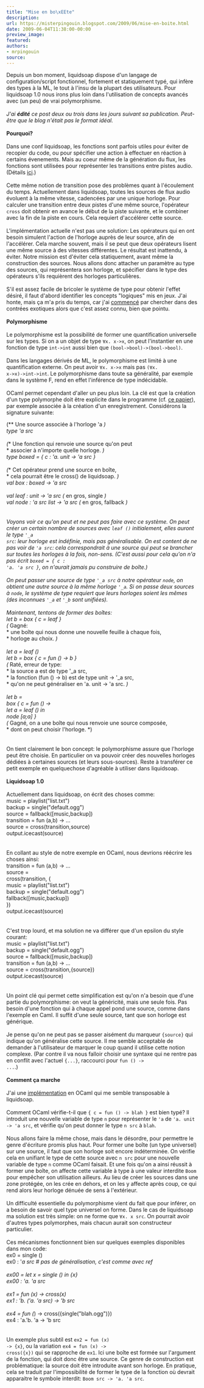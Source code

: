 ```yaml
---
title: "Mise en bo\xEEte"
description:
url: https://misterpingouin.blogspot.com/2009/06/mise-en-boite.html
date: 2009-06-04T11:38:00-00:00
preview_image:
featured:
authors:
- mrpingouin
source:
---
```


Depuis un bon moment, liquidsoap dispose d'un langage de configuration/script fonctionnel, fortement et statiquement typ&eacute;, qui inf&egrave;re des types &agrave; la ML, le tout &agrave; l'insu de la plupart des utilisateurs. Pour liquidsoap 1.0 nous irons plus loin dans l'utilisation de concepts avanc&eacute;s avec (un peu) de vrai polymorphisme.<br/><br/><em>J'ai <b>&eacute;dit&eacute;</b> ce post deux ou trois dans les jours suivant sa publication. Peut-&ecirc;tre que le blog n'&eacute;tait pas le format id&eacute;al.</em><br/><br/><b>Pourquoi?</b><br/><br/>Dans une conf liquidsoap, les fonctions sont parfois utiles pour &eacute;viter de recopier du code, ou pour sp&eacute;cifier une action &agrave; effectuer en r&eacute;action &agrave; certains &eacute;venements. Mais au coeur m&ecirc;me de la g&eacute;n&eacute;ration du flux, les fonctions sont utilis&eacute;es pour repr&eacute;senter les transitions entre pistes audio. (D&eacute;tails <a href="http://www.lix.polytechnique.fr/~dbaelde/productions/pool/jfla08.pdf">ici</a>.)<br/><br/>Cette m&ecirc;me notion de transition pose des probl&egrave;mes quant &agrave; l'&eacute;coulement du temps. Actuellement dans liquidsoap, toutes les sources de flux audio &eacute;voluent &agrave; la m&ecirc;me vitesse, cadenc&eacute;es par une unique horloge. Pour calculer une transition entre deux pistes d'une m&ecirc;me source, l'op&eacute;rateur <code>cross</code> doit obtenir en avance le d&eacute;but de la piste suivante, et le combiner avec la fin de la piste en cours. Cela requiert d'acc&eacute;l&eacute;rer cette source.<br/><br/>L'impl&eacute;mentation actuelle n'est pas une solution: Les op&eacute;rateurs qui en ont besoin simulent l'action de l'horloge aupr&egrave;s de leur source, afin de l'acc&eacute;l&eacute;rer. Cela marche souvent, mais il se peut que deux op&eacute;rateurs lisent une m&ecirc;me source &agrave; des vitesses diff&eacute;rentes. Le r&eacute;sultat est inattendu, &agrave; &eacute;viter. Notre mission est d'&eacute;viter cela statiquement, avant m&ecirc;me la construction des sources. Nous allons donc attacher un param&egrave;tre au type des sources, qui repr&eacute;sentera son horloge, et sp&eacute;cifier dans le type des op&eacute;rateurs s'ils requi&egrave;rent des horloges particuli&egrave;res.<br/><br/>S'il est assez facile de bricoler le syst&egrave;me de type pour obtenir l'effet d&eacute;sir&eacute;, il faut d'abord identifier les concepts &quot;logiques&quot; mis en jeux. J'ai honte, mais &ccedil;a m'a pris du temps, car j'ai <a href="http://savonet.rastageeks.org/wiki/FutureBoxes">commenc&eacute;</a> par chercher dans des contr&eacute;es exotiques alors que c'est assez connu, bien que pointu.<br/><br/><b>Polymorphisme</b><br/><br/>Le polymorphisme est la possibilit&eacute; de former une quantification universelle sur les types. Si on a un objet de type <code>&forall;x. x-&gt;x</code>, on peut l'instantier en une fonction de type <code>int-&gt;int</code> aussi bien que <code>(bool-&gt;bool)-&gt;(bool-&gt;bool)</code>.<br/><br/>Dans les langages d&eacute;riv&eacute;s de ML, le polymorphisme est limit&eacute; &agrave; une quantification externe. On peut avoir <code>&forall;x. x-&gt;x</code> mais pas <code>(&forall;x. x-&gt;x)-&gt;int-&gt;int</code>. Le polymorphisme dans toute sa g&eacute;n&eacute;ralit&eacute;, par exemple dans le syst&egrave;me F, rend en effet l'inf&eacute;rence de type ind&eacute;cidable.<br/><br/>OCaml permet cependant d'aller un peu plus loin. La cl&eacute; est que la cr&eacute;ation d'un type polymorphe doit &ecirc;tre explicite dans le programme (cf. <a href="http://citeseerx.ist.psu.edu/viewdoc/summary?doi=10.1.1.46.4858">ce papier</a>), par exemple associ&eacute;e &agrave; la cr&eacute;ation d'un enregistrement. Consid&eacute;rons la signature suivante:<br/><div class="code">(** Une source associ&eacute;e &agrave; l'horloge 'a *)<br/>type 'a src<br/><br/>(** Une fonction qui renvoie une source qu'on peut<br/>  * associer &agrave; n'importe quelle horloge. *)<br/>type boxed = { c : 'a. unit -&gt; 'a src }<br/><br/>(** Cet op&eacute;rateur prend une source en bo&icirc;te,<br/>  * cela pourrait &ecirc;tre le cross() de liquidsoap. *)<br/>val box  : boxed -&gt; 'a src<br/><br/>val leaf : unit -&gt; 'a src            (* en gros, single *)<br/>val node : 'a src list -&gt; 'a src     (* en gros, fallback *)<br/></div><br/><br/>Voyons voir ce qu'on peut et ne peut pas faire avec ce syst&egrave;me. On peut cr&eacute;er un certain nombre de sources avec <code>leaf ()</code> initialement, elles auront le type <code>'_a src</code>: leur horloge est ind&eacute;finie, mais pas g&eacute;n&eacute;ralisable. On est content de ne pas voir de <code>'a src</code>: cela correspondrait &agrave; une source qui peut se brancher sur toutes les horloges <em>&agrave; la fois</em>, non-sens. (C'est aussi pour cela qu'on n'a pas &eacute;crit <code>boxed = { c : 'a. 'a src }</code>, on n'aurait jamais pu construire de bo&icirc;te.)<br/><br/>On peut passer une source de type <code>'_a src</code> &agrave; notre op&eacute;rateur <code>node</code>, on obtient une autre source &agrave; la m&ecirc;me horloge <code>'_a</code>. Si on passe deux sources &agrave; <code>node</code>, le syst&egrave;me de type requiert que leurs horloges soient les m&ecirc;mes (des inconnues <code>'_a</code> et <code>'_b</code> sont unifi&eacute;es).<br/><br/>Maintenant, tentons de former des bo&icirc;tes:<br/><div class="code">let b = box { c = leaf }<br/>(* Gagn&eacute;:<br/> * une bo&icirc;te qui nous donne une nouvelle feuille &agrave; chaque fois,<br/> * horloge au choix. *)<br/><br/>let a = leaf ()<br/>let b = box { c = fun () -&gt; b }<br/>(* Rat&eacute;, erreur de type:<br/> * la source a est de type '_a src,<br/> * la fonction (fun () -&gt; b) est de type unit -&gt; '_a src,<br/> * qu'on ne peut g&eacute;n&eacute;raliser en 'a. unit -&gt; 'a src. *)<br/><br/>let b =<br/>  box { c = fun () -&gt;<br/>              let a = leaf () in<br/>                 node [a;a] }<br/>(* Gagn&eacute;, on a une bo&icirc;te qui nous renvoie une source compos&eacute;e,<br/> * dont on peut choisir l'horloge. *)<br/></div><br/><br/>On tient clairement le bon concept: le polymorphisme assure que l'horloge peut &ecirc;tre choisie. En particulier on va pouvoir cr&eacute;er des nouvelles horloges d&eacute;di&eacute;es &agrave; certaines sources (et leurs sous-sources). Reste &agrave; transf&eacute;rer ce petit exemple en quelquechose d'agr&eacute;able &agrave; utiliser dans liquidsoap.<br/><br/><b>Liquidsoap 1.0</b><br/><br/>Actuellement dans liquidsoap, on &eacute;crit des choses comme:<br/><div class="code">music = playlist(&quot;list.txt&quot;)<br/>backup = single(&quot;default.ogg&quot;)<br/>source = fallback([music,backup])<br/>transition = fun (a,b) -&gt; ...<br/>source = cross(transition,source)<br/>output.icecast(source)<br/></div><br/><br/>En collant au style de notre exemple en OCaml, nous devrions r&eacute;&eacute;crire les choses ainsi:<br/><div class="code">transition = fun (a,b) -&gt; ...<br/>source =<br/>  cross(transition, {<br/>    music = playlist(&quot;list.txt&quot;)<br/>    backup = single(&quot;default.ogg&quot;)<br/>    fallback([music,backup])<br/>  })<br/>output.icecast(source)<br/></div><br/><br/>C'est trop lourd, et ma solution ne va diff&eacute;rer que d'un epsilon du style courant:<br/><div class="code">music = playlist(&quot;list.txt&quot;)<br/>backup = single(&quot;default.ogg&quot;)<br/>source = fallback([music,backup])<br/>transition = fun (a,b) -&gt; ...<br/>source = cross(transition,{source})<br/>output.icecast(source)<br/></div><br/><br/>Un point cl&eacute; qui permet cette simplification est qu'on n'a besoin que d'une partie du polymorphisme: on veut la g&eacute;n&eacute;ricit&eacute;, mais une seule fois. Pas besoin d'une fonction qui &agrave; chaque appel pond une source, comme dans l'exemple en Caml. Il suffit d'une seule source, tant que son horloge est g&eacute;n&eacute;rique.<br/><br/>Je pense qu'on ne peut pas se passer ais&eacute;ment du marqueur <code>{source}</code> qui indique qu'on g&eacute;n&eacute;ralise cette source. Il me semble acceptable de demander &agrave; l'utilisateur de marquer le coup quand il utilise cette notion complexe. (Par contre il va nous falloir choisir une syntaxe qui ne rentre pas en conflit avec l'actuel <code>{...}</code>, raccourci pour <code>fun () -&gt; ...</code>.)<br/><br/><b>Comment &ccedil;a marche</b><br/><br/>J'ai une <a href="http://www.lix.polytechnique.fr/~dbaelde/productions/pool/boxes.ml.html">impl&eacute;mentation</a> en OCaml qui me semble transposable &agrave; liquidsoap.<br/><br/>Comment OCaml v&eacute;rifie-t-il que <code>{ c = fun () -&gt; blah }</code> est bien typ&eacute;? Il introduit une nouvelle variable de type <code>n</code> pour repr&eacute;senter le <code>'a</code> de <code>'a. unit -&gt; 'a src</code>, et v&eacute;rifie qu'on peut donner le type <code>n src</code> &agrave; <code>blah</code>.<br/><br/>Nous allons faire la m&ecirc;me chose, mais dans le d&eacute;sordre, pour permettre le genre d'&eacute;criture promis plus haut. Pour former une bo&icirc;te (un type universel) sur une source, il faut que son horloge soit encore ind&eacute;termin&eacute;e. On v&eacute;rifie cela en unifiant le type de cette source avec <code>n src</code> pour une nouvelle variable de type <code>n</code> comme OCaml faisait. Et une fois qu'on a ainsi r&eacute;ussit &agrave; former une bo&icirc;te, on affecte cette variable &agrave; type &agrave; une valeur interdite <code>Boom</code> pour emp&ecirc;cher son utilisation ailleurs. Au lieu de cr&eacute;er les sources dans une zone prot&eacute;g&eacute;e, on les cr&eacute;e en dehors, et on les y affecte apr&egrave;s coup, ce qui rend alors leur horloge d&eacute;nu&eacute;e de sens &agrave; l'ext&eacute;rieur.<br/><br/>Un difficult&eacute; essentielle du polymorphisme vient du fait que pour inf&eacute;rer, on a besoin de savoir quel type universel on forme. Dans le cas de liquidsoap ma solution est tr&egrave;s simple: on ne forme que <code>&forall;x. x src</code>. On pourrait avoir d'autres types polymorphes, mais chacun aurait son constructeur particulier.<br/><br/>Ces m&eacute;canismes fonctionnent bien sur quelques exemples disponibles dans mon code:<br/><div class="code">ex0 = single ()<br/>ex0 : '_a src   # pas de g&eacute;n&eacute;ralisation, c'est comme avec ref<br/><br/>ex00 = let x = single () in {x}<br/>ex00 : 'a. 'a src<br/><br/>ex1 = fun (x) -&gt; cross(x)<br/>ex1 : 'b. ('a. 'a src) -&gt; 'b src<br/><br/>ex4 = fun (_) -&gt; cross({single(&quot;blah.ogg&quot;)})<br/>ex4 : 'a.'b. 'a -&gt; 'b src<br/></div><br/><br/>Un exemple plus subtil est <code>ex2 = fun (x) -&gt; {x}</code>, ou la variation <code>ex4 = fun (x) -&gt; cross({x})</code> qui se rapproche de <code>ex1</code>. Ici une bo&icirc;te est form&eacute;e sur l'argument de la fonction, qui doit donc &ecirc;tre une source. Ce genre de construction est probl&eacute;matique: la source doit &ecirc;tre introduite avant son horloge. En pratique, cela se traduit par l'impossibilit&eacute; de former le type de la fonction o&ugrave; devrait apparaitre le symbole interdit: <code>Boom src -&gt; 'a. 'a src</code>.
